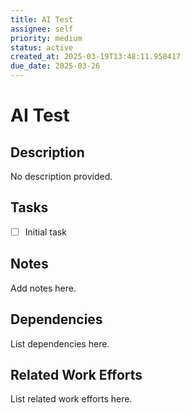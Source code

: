 ```yaml
---
title: AI Test
assignee: self
priority: medium
status: active
created_at: 2025-03-19T13:48:11.958417
due_date: 2025-03-26
---
```


# AI Test

## Description
No description provided.

## Tasks
- [ ] Initial task

## Notes
Add notes here.

## Dependencies
List dependencies here.

## Related Work Efforts
List related work efforts here.